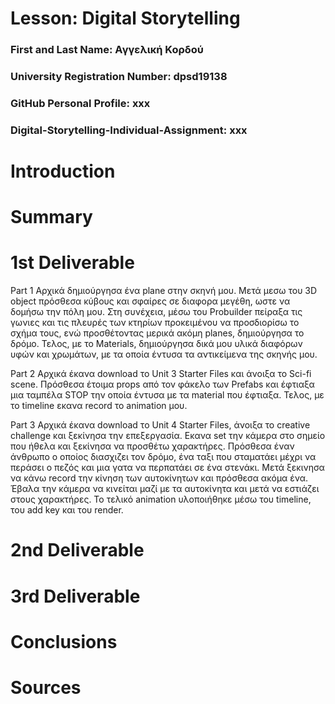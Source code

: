 # Lesson: Digital Storytelling

### First and Last Name: Αγγελική Κορδού
### University Registration Number: dpsd19138
### GitHub Personal Profile: xxx
### Digital-Storytelling-Individual-Assignment: xxx

# Introduction



# Summary


# 1st Deliverable

Part 1 
Αρχικά δημιούργησα ένα plane στην σκηνή μου. Μετά μεσω του 3D object πρόσθεσα κύβους και σφαίρες σε διαφορα μεγέθη, ωστε να δομήσω την πόλη μου. Στη συνέχεια, μέσω του Probuilder πείραξα τις γωνιες και τις πλευρές των κτηρίων προκειμένου να προσδιορίσω το σχήμα τους, ενώ προσθέτοντας μερικά ακόμη planes, δημιούργησα το δρόμο. Τελος, με το Materials, δημιούργησα δικά μου υλικά διαφόρων υφών και χρωμάτων, με τα οποία έντυσα τα αντικείμενα της σκηνής μου.

Part 2
Αρχικά έκανα download το Unit 3 Starter Files και άνοιξα το Sci-fi scene. Πρόσθεσα έτοιμα props από τον φάκελο των Prefabs και έφτιαξα μια ταμπέλα STOP την οποία έντυσα με τα material που έφτιαξα. Τελος, με το timeline εκανα record το animation μου.

Part 3
Αρχικά έκανα download το Unit 4 Starter Files, άνοιξα το creative challenge και ξεκίνησα την επεξεργασία. Εκανα set την κάμερα στο σημείο που ήθελα και ξεκίνησα να προσθέτω χαρακτήρες. Πρόσθεσα έναν άνθρωπο ο οποίος διασχιζει τον δρόμο, ένα ταξι που σταματάει μέχρι να περάσει ο πεζός και μια γατα να περπατάει σε ένα στενάκι. Μετά ξεκινησα να κάνω record την κίνηση των αυτοκίνητων και πρόσθεσα ακόμα ένα. Έβαλα την κάμερα να κινείται μαζί με τα αυτοκίνητα και μετά να εστιάζει στους χαρακτήρες. Το τελικό animation υλοποιήθηκε μέσω του timeline, του add key και του render.

# 2nd Deliverable


# 3rd Deliverable 


# Conclusions


# Sources
